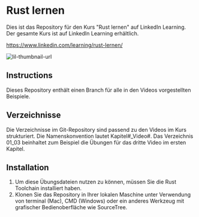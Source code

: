 # Rust lernen
Dies ist das Repository für den Kurs "Rust lernen" auf LinkedIn Learning. Der gesamte Kurs ist auf LinkedIn Learning erhältlich.

https://www.linkedin.com/learning/rust-lernen/

![lil-thumbnail-url]

## Instructions
Dieses Repository enthält einen Branch für alle in den Videos vorgestellten Beispiele.

## Verzeichnisse
Die Verzeichnisse im Git-Repository sind passend zu den Videos im Kurs strukturiert. Die Namenskonvention lautet Kapitel#_Video#. Das Verzeichnis 01_03 beinhaltet zum Beispiel die Übungen für das dritte Video im ersten Kapitel.

## Installation
1. Um diese Übungsdateien nutzen zu können, müssen Sie die Rust Toolchain installiert haben.
2. Klonen Sie das Repository in Ihrer lokalen Maschine unter Verwendung von terminal (Mac), CMD (Windows) oder ein anderes Werkzeug mit grafischer Bedienoberfläche wie SourceTree.

[0]: # (Replace these placeholder URLs with actual course URLs)

[lil-course-url]: https://www.linkedin.com/learning/
[lil-thumbnail-url]: https://cdn.lynda.com/course/2380595/2380595-1617279826742-16x9.jpg

